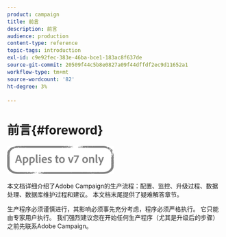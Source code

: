 ```yaml
---
product: campaign
title: 前言
description: 前言
audience: production
content-type: reference
topic-tags: introduction
exl-id: c9e92fec-383e-46ba-bce1-183ac8f637de
source-git-commit: 20509f44c5b8e0827a09f44dffdf2ec9d11652a1
workflow-type: tm+mt
source-wordcount: '82'
ht-degree: 3%

---
```


# 前言{#foreword}

![](../../assets/v7-only.svg)

本文档详细介绍了Adobe Campaign的生产流程：配置、监控、升级过程、数据处理、数据库维护过程和建议。 本文档末尾提供了疑难解答章节。

生产程序必须谨慎进行，其影响必须事先充分考虑，程序必须严格执行。 它只能由专家用户执行。 我们强烈建议您在开始任何生产程序（尤其是升级后的步骤）之前先联系Adobe Campaign。
